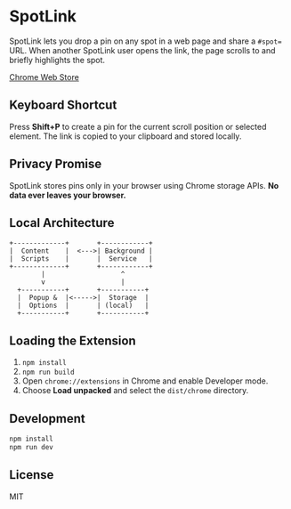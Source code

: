 # SpotLink

SpotLink lets you drop a pin on any spot in a web page and share a `#spot=` URL. When another SpotLink user opens the link, the page scrolls to and briefly highlights the spot.

[Chrome Web Store](https://chrome.google.com/webstore/detail/spotlink/placeholder)

## Keyboard Shortcut

Press **Shift+P** to create a pin for the current scroll position or selected element. The link is copied to your clipboard and stored locally.

## Privacy Promise

SpotLink stores pins only in your browser using Chrome storage APIs. **No data ever leaves your browser.**

## Local Architecture

```
+-------------+       +------------+
|  Content    |  <--->| Background |
|  Scripts    |       |  Service   |
+-------------+       +------------+
        |                   ^
        v                   |
  +-----------+       +-----------+
  |  Popup &  |<----->|  Storage  |
  |  Options  |       | (local)   |
  +-----------+       +-----------+
```

## Loading the Extension

1. `npm install`
2. `npm run build`
3. Open `chrome://extensions` in Chrome and enable Developer mode.
4. Choose **Load unpacked** and select the `dist/chrome` directory.

## Development

```bash
npm install
npm run dev
```

## License

MIT
